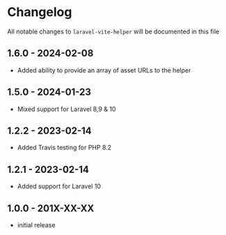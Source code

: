 # Changelog

All notable changes to `laravel-vite-helper` will be documented in this file

## 1.6.0 - 2024-02-08

- Added ability to provide an array of asset URLs to the helper

## 1.5.0 - 2024-01-23

- Mixed support for Laravel 8,9 & 10

## 1.2.2 - 2023-02-14

- Added Travis testing for PHP 8.2

## 1.2.1 - 2023-02-14

- Added support for Laravel 10

## 1.0.0 - 201X-XX-XX

- initial release
